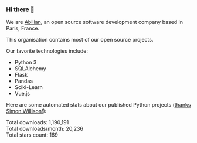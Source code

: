 ### Hi there 👋

We are [Abilian](https://abilian.com/), an open source software development company based in Paris, France.

This organisation contains most of our open source projects.

Our favorite technologies include:

- Python 3
- SQLAlchemy
- Flask
- Pandas
- Sciki-Learn
- Vue.js

Here are some automated stats about our published Python projects
([thanks Simon Willison!][sw-post]):

<!--marker-->
Total downloads: 1,190,191<br>
Total downloads/month: 20,236<br>
Total stars count: 169
<!--end-->

[sw-post]: https://simonwillison.net/2020/Jul/10/self-updating-profile-readme/